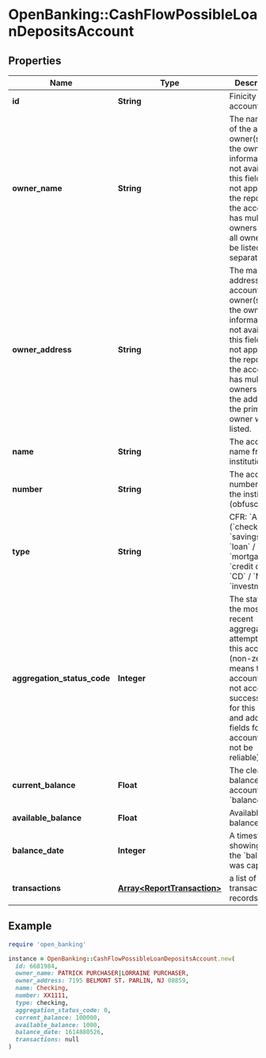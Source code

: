 # OpenBanking::CashFlowPossibleLoanDepositsAccount

## Properties

| Name | Type | Description | Notes |
| ---- | ---- | ----------- | ----- |
| **id** | **String** | Finicity account ID |  |
| **owner_name** | **String** | The name(s) of the account owner(s). If the owner information is not available, this field will not appear in the report. If the account has multiple owners then all owners will be listed separated by |. |  |
| **owner_address** | **String** | The mailing address of the account owner(s). If the owner information is not available, this field will not appear in the report. If the account has multiple owners then the address of the primary owner will be listed. |  |
| **name** | **String** | The account name from the institution |  |
| **number** | **String** | The account number from the institution (obfuscated) |  |
| **type** | **String** | CFR: &#x60;ALL&#x60; (&#x60;checking&#x60; / &#x60;savings&#x60; / &#x60;loan&#x60; / &#x60;mortgage&#x60; / &#x60;credit card&#x60; / &#x60;CD&#x60; / &#x60;MM&#x60; / &#x60;investment&#x60;...) |  |
| **aggregation_status_code** | **Integer** | The status of the most recent aggregation attempt for this account (non-zero means the account was not accessed successfully for this report, and additional fields for this account may not be reliable) |  |
| **current_balance** | **Float** | The cleared balance of the account as-of &#x60;balanceDate&#x60; |  |
| **available_balance** | **Float** | Available balance |  |
| **balance_date** | **Integer** | A timestamp showing when the &#x60;balance&#x60; was captured |  |
| **transactions** | [**Array&lt;ReportTransaction&gt;**](ReportTransaction.md) | a list of transaction records |  |

## Example

```ruby
require 'open_banking'

instance = OpenBanking::CashFlowPossibleLoanDepositsAccount.new(
  id: 6681984,
  owner_name: PATRICK PURCHASER|LORRAINE PURCHASER,
  owner_address: 7195 BELMONT ST. PARLIN, NJ 08859,
  name: Checking,
  number: XX1111,
  type: checking,
  aggregation_status_code: 0,
  current_balance: 100000,
  available_balance: 1000,
  balance_date: 1614880526,
  transactions: null
)
```

